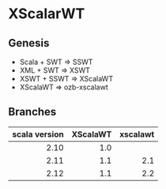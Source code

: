 # XScalarWT

## Genesis
+ Scala + SWT => SSWT
+ XML + SWT => XSWT 
+ XSWT + SSWT => XScalaWT
+ XScalaWT => ozb-xscalawt

## Branches

| scala version | XScalaWT | xscalawt |
| ------------: |---------:| --------:|
|          2.10 |      1.0 |          |
|          2.11 |      1.1 |      2.1 |
|          2.12 |      1.1 |      2.2 |

